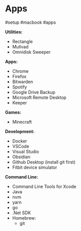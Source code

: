 # Apps
#setup #macbook #apps

**Utilities:**
- Rectangle
- Mullvad
- Omnidisk Sweeper

**Apps:**
- Chrome
- Firefox
- Bitwarden
- Spotify
- Google Drive Backup
- Microsoft Remote Desktop
- Keeper

**Games:**
- Minecraft

**Development:**
- Docker
- VSCode
- Visual Studio
- Obsidian
- Github Desktop (install git first)
- Fitbit device simulator

**Command Line:**
- Command Line Tools for Xcode
- Java
- nvm
- yarn
- go
- .Net SDK
- Homebrew:
  - git
